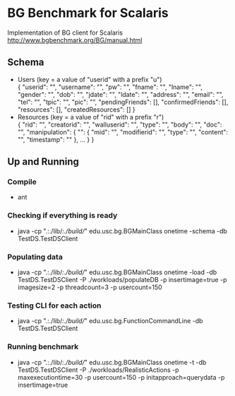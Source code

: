 # BG Benchmark for Scalaris
Implementation of BG client for Scalaris
http://www.bgbenchmark.org/BG/manual.html

## Schema
* Users (key = a value of "userid" with a prefix "u") <br>
  {
    "userid": "",
    "username": "",
    "pw": "",
    "fname": "",
    "lname": "",
    "gender": "",
    "dob": "",
    "jdate": "",
    "ldate": "",
    "address": "",
    "email": "",
    "tel": "",
    "tpic": "",
    "pic": "",
    "pendingFriends": [],
    "confirmedFriends": [],
    "resources": [],
    "createdResources": []
  }
* Resources (key = a value of "rid" with a prefix "r") <br>
  {
    "rid": "",
    "creatorid": "",
    "walluserid": "",
    "type": "",
    "body": "",
    "doc": "",
    "manipulation": {
      "<Manipulation ID>": {
        "mid": "<Manipulation ID>",
        "modifierid": "",
        "type": "",
        "content": "",
        "timestamp": ""
      },
      ...
    }
  }

## Up and Running

### Compile
* ant

### Checking if everything is ready
* java -cp ".:./lib/*:./build/*" edu.usc.bg.BGMainClass onetime -schema -db TestDS.TestDSClient

### Populating data
* java -cp ".:./lib/*:./build/*" edu.usc.bg.BGMainClass onetime -load -db TestDS.TestDSClient -P ./workloads/populateDB -p insertimage=true -p imagesize=2 -p threadcount=3 -p usercount=150

### Testing CLI for each action
* java -cp ".:./lib/*:./build/*" edu.usc.bg.FunctionCommandLine -db TestDS.TestDSClient

### Running benchmark
* java -cp ".:./lib/*:./build/*" edu.usc.bg.BGMainClass onetime -t -db TestDS.TestDSClient -P ./workloads/RealisticActions -p maxexecutiontime=30 -p usercount=150 -p initapproach=querydata -p insertimage=true
